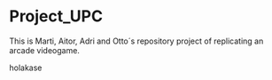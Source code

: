 # Project_UPC
This is Marti, Aitor, Adri and Otto´s repository project of replicating an arcade videogame.

holakase
